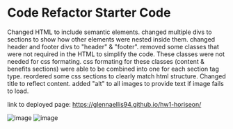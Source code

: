 # Code Refactor Starter Code
Changed HTML to include semantic elements. changed multiple divs to sections to show how other elements were nested inside them. changed header and footer divs to "header" & "footer".
removed some classes that were not required in the HTML to simplify the code. These classes were not needed for css formating. css formating for these classes (content & benefits sections) were able to be combined into one for each section tag type.
reordered some css sections to clearly match html structure.
Changed title to reflect content.
added "alt" to all images to provide text if image fails to load.

link to deployed page: https://glennaellis94.github.io/hw1-horiseon/

![image](https://user-images.githubusercontent.com/67808053/111917662-ac27a800-8a57-11eb-8fe2-172528a008a3.png)
![image](https://user-images.githubusercontent.com/67808053/111917708-d6796580-8a57-11eb-82ce-e64daeab47e8.png)
